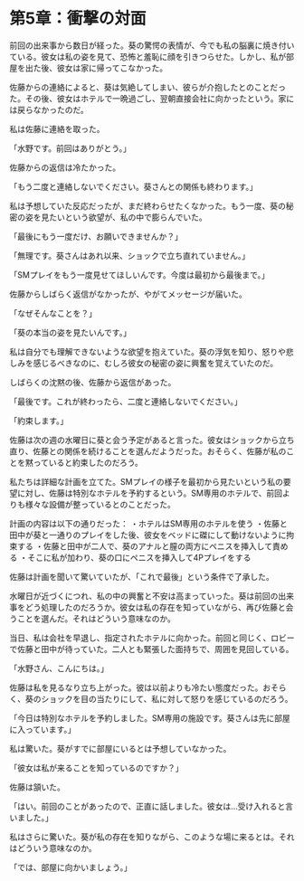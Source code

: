 # 第5章：衝撃の対面

前回の出来事から数日が経った。葵の驚愕の表情が、今でも私の脳裏に焼き付いている。彼女は私の姿を見て、恐怖と羞恥に顔を引きつらせた。しかし、私が部屋を出た後、彼女は家に帰ってこなかった。

佐藤からの連絡によると、葵は気絶してしまい、彼らが介抱したとのことだった。その後、彼女はホテルで一晩過ごし、翌朝直接会社に向かったという。家には戻らなかったのだ。

私は佐藤に連絡を取った。

「水野です。前回はありがとう。」

佐藤からの返信は冷たかった。

「もう二度と連絡しないでください。葵さんとの関係も終わります。」

私は予想していた反応だったが、まだ終わらせたくなかった。もう一度、葵の秘密の姿を見たいという欲望が、私の中で膨らんでいた。

「最後にもう一度だけ、お願いできませんか？」

「無理です。葵さんはあれ以来、ショックで立ち直れていません。」

「SMプレイをもう一度見せてほしいんです。今度は最初から最後まで。」

佐藤からしばらく返信がなかったが、やがてメッセージが届いた。

「なぜそんなことを？」

「葵の本当の姿を見たいんです。」

私は自分でも理解できないような欲望を抱えていた。葵の浮気を知り、怒りや悲しみを感じるべきなのに、むしろ彼女の秘密の姿に興奮を覚えていたのだ。

しばらくの沈黙の後、佐藤から返信があった。

「最後です。これが終わったら、二度と連絡しないでください。」

「約束します。」

佐藤は次の週の水曜日に葵と会う予定があると言った。彼女はショックから立ち直り、佐藤との関係を続けることを選んだようだった。おそらく、佐藤が私のことを黙っていると約束したのだろう。

私たちは詳細な計画を立てた。SMプレイの様子を最初から見たいという私の要望に対し、佐藤は特別なホテルを予約するという。SM専用のホテルで、前回よりも様々な設備が整っているとのことだった。

計画の内容は以下の通りだった：
・ホテルはSM専用のホテルを使う
・佐藤と田中が葵と一通りのプレイをした後、彼女をベッドに磔にして動けないように拘束する
・佐藤と田中が二人で、葵のアナルと膣の両方にペニスを挿入して責める
・そこに私が加わり、葵の口にペニスを挿入して4Pプレイをする

佐藤は計画を聞いて驚いていたが、「これで最後」という条件で了承した。

水曜日が近づくにつれ、私の中の興奮と不安は高まっていった。葵は前回の出来事をどう処理したのだろうか。彼女は私の存在を知っていながら、再び佐藤と会うことを選んだ。それはどういう意味なのか。

当日、私は会社を早退し、指定されたホテルに向かった。前回と同じく、ロビーで佐藤と田中が待っていた。二人とも緊張した面持ちで、周囲を見回している。

「水野さん、こんにちは。」

佐藤は私を見るなり立ち上がった。彼は以前よりも冷たい態度だった。おそらく、葵のショックを目の当たりにして、私に対して怒りを感じているのだろう。

「今日は特別なホテルを予約しました。SM専用の施設です。葵さんは先に部屋に入っています。」

私は驚いた。葵がすでに部屋にいるとは予想していなかった。

「彼女は私が来ることを知っているのですか？」

佐藤は頷いた。

「はい。前回のことがあったので、正直に話しました。彼女は…受け入れると言いました。」

私はさらに驚いた。葵が私の存在を知りながら、このような場に来るとは。それはどういう意味なのか。

「では、部屋に向かいましょう。」